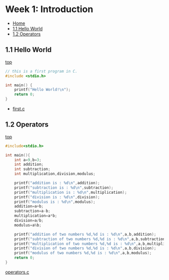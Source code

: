 # Week 1: Introduction
- [Home](/README.md#cps-500-programming-and-data-structures)
- [1.1 Hello World](#11-hello-world)
- [1.2 Operators](#12-Operators)
## 1.1 Hello World
[top](#week-1-introduction)
```C
// this is a first program in C.
#include <stdio.h>

int main() {
	printf("Hello World!\n");
	return 0;
}
```
- [first.c](./first.c)

## 1.2 Operators
[top](#week-1-introduction)
```C
#include<stdio.h>

int main(){
    int a=9,b=3;
    int addition;
    int subtraction;
    int multiplication,division,modulus;

    printf("addition is : %d\n",addition);
    printf("subtraction is : %d\n",subtraction);
    printf("multiplication is : %d\n",multiplication);
    printf("division is : %d\n",division);
    printf("modulus is : %d\n",modulus);
    addition=a+b;
    subtraction=a-b;
    multiplication=a*b;
    division=a/b;
    modulus=a%b;

    printf("addition of two numbers %d,%d is : %d\n",a,b,addition);
    printf("subtraction of two numbers %d,%d is : %d\n",a,b,subtraction);
    printf("multiplication of two numbers %d,%d is : %d\n",a,b,multiplication);
    printf("division of two numbers %d,%d is : %d\n",a,b,division);
    printf("modulus of two numbers %d,%d is : %d\n",a,b,modulus);
    return 0;
}
```
[operators.c](./operators.c)
